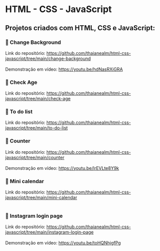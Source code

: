 # HTML - CSS - JavaScript

## Projetos criados com HTML, CSS e JavaScript:

### 🔵 Change Background

Link do repositório: https://github.com/thaianealm/html-css-javascript/tree/main/change-background <br/> <br/>
Demonstração em vídeo: https://youtu.be/hdNasRXiGRA

### 🔵 Check Age

Link do repositório: https://github.com/thaianealm/html-css-javascript/tree/main/check-age

### 🔵 To do list

Link do repositório: https://github.com/thaianealm/html-css-javascript/tree/main/to-do-list

### 🔵 Counter

Link do repositório: https://github.com/thaianealm/html-css-javascript/tree/main/counter <br/> <br/>
Demonstração em vídeo: https://youtu.be/lrEVLte8Y9k

### 🔵 Mini calendar

Link do repositório: https://github.com/thaianealm/html-css-javascript/tree/main/mini-calendar <br/> <br/>

### 🔵 Instagram login page

Link do repositório: https://github.com/thaianealm/html-css-javascript/tree/main/instagram-login-page <br/> <br/>
Demonstração em vídeo: https://youtu.be/toHQNhjgfPg
